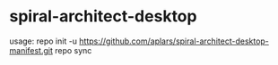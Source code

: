 # spiral-architect-desktop
usage:
repo init -u https://github.com/aplars/spiral-architect-desktop-manifest.git
repo sync


  
